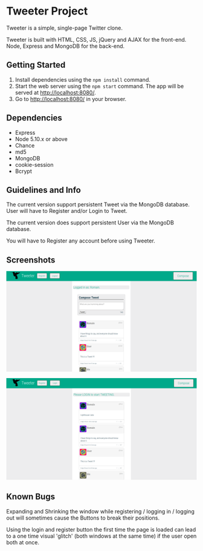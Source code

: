 # Tweeter Project

Tweeter is a simple, single-page Twitter clone.

Tweeter is built with HTML, CSS, JS, jQuery and AJAX for the front-end. Node, Express and MongoDB for the back-end.

## Getting Started

1. Install dependencies using the `npm install` command.
2. Start the web server using the `npm start` command. The app will be served at <http://localhost:8080/>.
3. Go to <http://localhost:8080/> in your browser.

## Dependencies

- Express
- Node 5.10.x or above
- Chance
- md5
- MongoDB
- cookie-session
- Bcrypt

## Guidelines and Info

The current version support persistent Tweet via the MongoDB database. User will have to Register and/or Login to Tweet.

The current version does support persistent User via the MongoDB database.

You will have to Register any account before using Tweeter.

## Screenshots

!["Screenshot of Main page"](https://github.com/Zushisan/tweeter/blob/master/docs/tweeter-main-page.png?raw=true)

!['Screenshot of Main page again"](https://github.com/Zushisan/tweeter/blob/master/docs/tweeter-main-page-2.png?raw=true)

## Known Bugs

Expanding and Shrinking the window while registering / logging in / logging out will sometimes cause the Buttons to break their positions.

Using the login and register button the first time the page is loaded can lead to a one time visual 'glitch' (both windows at the same time) if the user open both at once.
